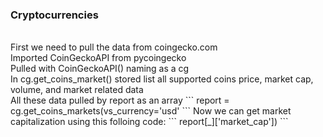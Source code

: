 <h3>Cryptocurrencies</h3></br>
First we need to pull the data from coingecko.com</br>
Imported CoinGeckoAPI from pycoingecko</br>
Pulled with CoinGeckoAPI() naming as a cg</br>
In cg.get_coins_market() stored list all supported coins price, market cap, volume, and market related data</br>
All these data pulled by report as an array
```
report = cg.get_coins_markets(vs_currency='usd'
```
Now we can get market capitalization using this folloing code:
```
report[_]['market_cap'])
```
